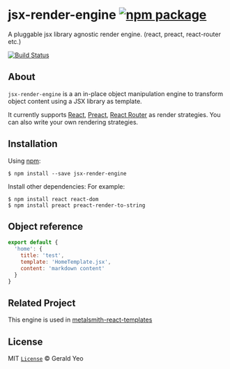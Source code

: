 # jsx-render-engine [![npm package][npm-badge]][npm-link]
A pluggable jsx library agnostic render engine. (react, preact, react-router etc.)

[![Build Status][build-badge]][build-link]

## About
`jsx-render-engine` is a an in-place object manipulation engine to transform object content using a JSX library as template.

It currently supports
[React](https://facebook.github.io/react/),
[Preact](https://www.npmjs.com/package/preact),
[React Router](https://www.npmjs.com/package/react-router)
as render strategies. You can also write your own rendering strategies.

## Installation

Using [npm](https://www.npmjs.com/):

```
$ npm install --save jsx-render-engine
```

Install other dependencies: For example:

```
$ npm install react react-dom
$ npm install preact preact-render-to-string
```

## Object reference

```js
export default {
  'home': {
    title: 'test',
    template: 'HomeTemplate.jsx',
    content: 'markdown content'
  }
}
```

## Related Project

This engine is used in [metalsmith-react-templates](https://github.com/yeojz/metalsmith-react-templates)

## License

MIT [`License`](/LICENSE) © Gerald Yeo

[npm-badge]: https://img.shields.io/npm/v/jsx-render-engine.svg?style=flat-square
[npm-link]: https://www.npmjs.com/package/jsx-render-engine.svg

[build-badge]: https://img.shields.io/circleci/project/github/yeojz/jsx-render-engine.svg.svg?style=flat-square
[build-link]: https://circleci.com/gh/yeojz/jsx-render-engine.svg
